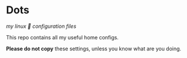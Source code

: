 # Dots 
_my linux 🐧 configuration files_

This repo contains all my useful home configs. 

**Please do not copy** these settings, unless you know what are you doing.
